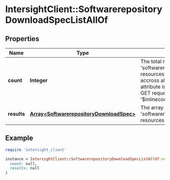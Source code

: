 # IntersightClient::SoftwarerepositoryDownloadSpecListAllOf

## Properties

| Name | Type | Description | Notes |
| ---- | ---- | ----------- | ----- |
| **count** | **Integer** | The total number of &#39;softwarerepository.DownloadSpec&#39; resources matching the request, accross all pages. The &#39;Count&#39; attribute is included when the HTTP GET request includes the &#39;$inlinecount&#39; parameter. | [optional] |
| **results** | [**Array&lt;SoftwarerepositoryDownloadSpec&gt;**](SoftwarerepositoryDownloadSpec.md) | The array of &#39;softwarerepository.DownloadSpec&#39; resources matching the request. | [optional] |

## Example

```ruby
require 'intersight_client'

instance = IntersightClient::SoftwarerepositoryDownloadSpecListAllOf.new(
  count: null,
  results: null
)
```

